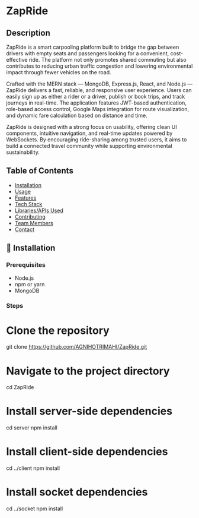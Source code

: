 # ZapRide
## Description
ZapRide is a smart carpooling platform built to bridge the gap between drivers with empty seats and passengers looking for a convenient, cost-effective ride. The platform not only promotes shared commuting but also contributes to reducing urban traffic congestion and lowering environmental impact through fewer vehicles on the road.

Crafted with the MERN stack — MongoDB, Express.js, React, and Node.js — ZapRide delivers a fast, reliable, and responsive user experience. Users can easily sign up as either a rider or a driver, publish or book trips, and track journeys in real-time. The application features JWT-based authentication, role-based access control, Google Maps integration for route visualization, and dynamic fare calculation based on distance and time.

ZapRide is designed with a strong focus on usability, offering clean UI components, intuitive navigation, and real-time updates powered by WebSockets. By encouraging ride-sharing among trusted users, it aims to build a connected travel community while supporting environmental sustainability.

## Table of Contents
- [Installation](#installation)
- [Usage](#usage)
- [Features](#features)
- [Tech Stack](#tech-stack)
- [Libraries/APIs Used](#librariesapis-used)
- [Contributing](#contributing)
- [Team Members](#team-members)
- [Contact](#contact)

## 🔧 Installation

### Prerequisites
- Node.js
- npm or yarn
- MongoDB

### Steps
# Clone the repository
git clone https://github.com/AGNIHOTRIMAHI/ZapRide.git

# Navigate to the project directory
cd ZapRide

# Install server-side dependencies
cd server
npm install

# Install client-side dependencies
cd ../client
npm install

# Install socket dependencies
cd ../socket
npm install

